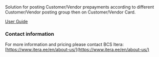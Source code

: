 Solution for posting Customer/Vendor prepayments according to different Customer/Vendor posting group then on Customer/Vendor Card.



[User Guide](help.md)

### Contact information
For more information and pricing please contact BCS Itera:  [https://www.itera.ee/en/about-us/](https://www.itera.ee/en/about-us/)
